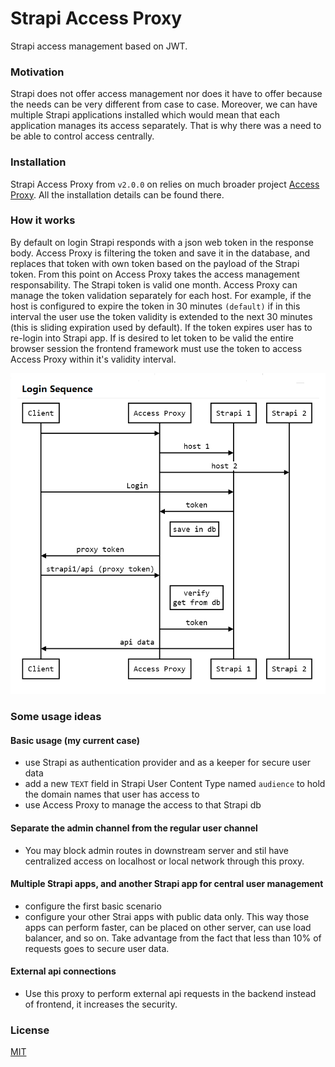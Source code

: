 # Strapi Access Proxy

Strapi access management based on JWT.

### Motivation

Strapi does not offer access management nor does it have to offer because the needs can be very different from case to case. Moreover, we can have multiple Strapi applications installed which would mean that each application manages its access separately. That is why there was a need to be able to control access centrally.

### Installation

Strapi Access Proxy from `v2.0.0` on relies on much broader project [Access Proxy](https://github.com/SorinGFS/access-proxy). All the installation details can be found there.

### How it works

By default on login Strapi responds with a json web token in the response body. Access Proxy is filtering the token and save it in the database, and replaces that token with own token based on the payload of the Strapi token. From this point on Access Proxy takes the access management responsability. The Strapi token is valid one month. Access Proxy can manage the token validation separately for each host. For example, if the host is configured to expire the token in 30 minutes `(default)` if in this interval the user use the token validity is extended to the next 30 minutes (this is sliding expiration used by default). If the token expires user has to re-login into Strapi app. If is desired to let token to be valid the entire browser session the frontend framework must use the token to access Access Proxy within it's validity interval.

![login sequence](docs/images/login-sequence.png)

### Some usage ideas

#### Basic usage (my current case)

-   use Strapi as authentication provider and as a keeper for secure user data
-   add a new `TEXT` field in Strapi User Content Type named `audience` to hold the domain names that user has access to
-   use Access Proxy to manage the access to that Strapi db

#### Separate the admin channel from the regular user channel

-   You may block admin routes in downstream server and stil have centralized access on localhost or local network through this proxy.

#### Multiple Strapi apps, and another Strapi app for central user management

-   configure the first basic scenario
-   configure your other Strai apps with public data only. This way those apps can perform faster, can be placed on other server, can use load balancer, and so on. Take advantage from the fact that less than 10% of requests goes to secure user data.

#### External api connections

-   Use this proxy to perform external api requests in the backend instead of frontend, it increases the security.

### License

[MIT](LICENSE)
